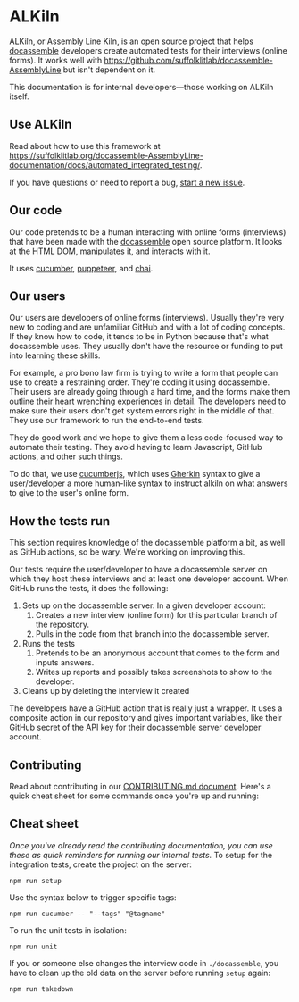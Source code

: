 # ALKiln

ALKiln, or Assembly Line Kiln, is an open source project that helps [docassemble](https://docassemble.org/) developers create automated tests for their interviews (online forms). It works well with https://github.com/suffolklitlab/docassemble-AssemblyLine but isn't dependent on it.

This documentation is for internal developers—those working on ALKiln itself.

<!-- 
https://github.com/18F/open-source-guide/blob/18f-pages/pages/making-readmes-readable.md
√ What is this repo or project? (You can reuse the repo description you used earlier because this section doesn’t have to be long.)
√ How does it work?
√ Who will use this repo or project?
√ What is the goal of this project?
-->

## Use ALKiln
Read about how to use this framework at https://suffolklitlab.org/docassemble-AssemblyLine-documentation/docs/automated_integrated_testing/.

If you have questions or need to report a bug, [start a new issue](https://github.com/SuffolkLITLab/ALKiln/issues/new).

## Our code

Our code pretends to be a human interacting with online forms (interviews) that have been made with the [docassemble](https://docassemble.org) open source platform. It looks at the HTML DOM, manipulates it, and interacts with it.

It uses [cucumber](https://cucumber.io/docs/installation/javascript/), [puppeteer](https://pptr.dev/), and [chai](https://www.chaijs.com/).

## Our users

Our users are developers of online forms (interviews). Usually they're very new to coding and are unfamiliar GitHub and with a lot of coding concepts. If they know how to code, it tends to be in Python because that's what docassemble uses. They usually don't have the resource or funding to put into learning these skills.

For example, a pro bono law firm is trying to write a form that people can use to create a restraining order. They're coding it using docassemble. Their users are already going through a hard time, and the forms make them outline their heart wrenching experiences in detail. The developers need to make sure their users don't get system errors right in the middle of that. They use our framework to run the end-to-end tests.

They do good work and we hope to give them a less code-focused way to automate their testing. They avoid having to learn Javascript, GitHub actions, and other such things.

To do that, we use [cucumberjs](https://cucumber.io/docs/installation/javascript/), which uses [Gherkin](https://cucumber.io/docs/gherkin/reference/) syntax to give a user/developer a more human-like syntax to instruct alkiln on what answers to give to the user's online form.

## How the tests run

This section requires knowledge of the docassemble platform a bit, as well as GitHub actions, so be wary. We're working on improving this.

Our tests require the user/developer to have a docassemble server on which they host these interviews and at least one developer account. When GitHub runs the tests, it does the following:

1. Sets up on the docassemble server. In a given developer account:
   1. Creates a new interview (online form) for this particular branch of the repository.
   1. Pulls in the code from that branch into the docassemble server.
1. Runs the tests
   1. Pretends to be an anonymous account that comes to the form and inputs answers.
   1. Writes up reports and possibly takes screenshots to show to the developer.
1. Cleans up by deleting the interview it created

The developers have a GitHub action that is really just a wrapper. It uses a composite action in our repository and gives important variables, like their GitHub secret of the API key for their docassemble server developer account.

## Contributing

Read about contributing in our [CONTRIBUTING.md document](CONTRIBUTING.md). Here's a quick cheat sheet for some commands once you're up and running:

## Cheat sheet

*Once you've already read the contributing documentation, you can use these as quick reminders for running our internal tests.*
To setup for the integration tests, create the project on the server:
```
npm run setup
```

Use the syntax below to trigger specific tags:
```
npm run cucumber -- "--tags" "@tagname"
```

To run the unit tests in isolation:
```
npm run unit
```

If you or someone else changes the interview code in `./docassemble`, you have to clean up the old data on the server before running `setup` again:
```
npm run takedown
```
